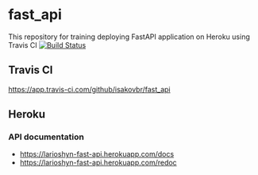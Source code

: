 # fast_api
This repository for training deploying FastAPI application on Heroku using Travis CI
[![Build Status](https://app.travis-ci.com/isakovbr/fast_api.svg?branch=main)](https://app.travis-ci.com/isakovbr/fast_api)
## Travis CI
https://app.travis-ci.com/github/isakovbr/fast_api
## Heroku
### API documentation
* https://larioshyn-fast-api.herokuapp.com/docs
* https://larioshyn-fast-api.herokuapp.com/redoc